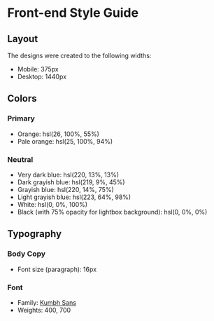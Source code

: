 # Front-end Style Guide

## Layout

The designs were created to the following widths:

-   Mobile: 375px
-   Desktop: 1440px

## Colors

### Primary

-   Orange: hsl(26, 100%, 55%)
-   Pale orange: hsl(25, 100%, 94%)

### Neutral

-   Very dark blue: hsl(220, 13%, 13%)
-   Dark grayish blue: hsl(219, 9%, 45%)
-   Grayish blue: hsl(220, 14%, 75%)
-   Light grayish blue: hsl(223, 64%, 98%)
-   White: hsl(0, 0%, 100%)
-   Black (with 75% opacity for lightbox background): hsl(0, 0%, 0%)

## Typography

### Body Copy

-   Font size (paragraph): 16px

### Font

-   Family: [Kumbh Sans](https://fonts.google.com/specimen/Kumbh+Sans)
-   Weights: 400, 700
